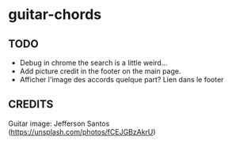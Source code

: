 # guitar-chords

## TODO

- Debug in chrome the search is a little weird...
- Add picture credit in the footer on the main page.
- Afficher l'image des accords quelque part? Lien dans le footer

## CREDITS

Guitar image: Jefferson Santos (https://unsplash.com/photos/fCEJGBzAkrU)
